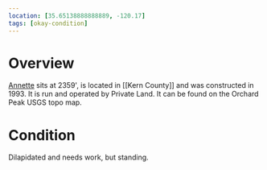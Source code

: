 ```yaml
---
location: [35.65138888888889, -120.17]
tags: [okay-condition]
---
```


# Overview

[Annette](http://www.peakbagging.com/CALookoutPhotos/Annette.html) sits at 2359', is located in [[Kern County]] and was constructed in 1993. It is run and operated by Private Land. It can be found on the Orchard Peak USGS topo map.

# Condition

Dilapidated and needs work, but standing.